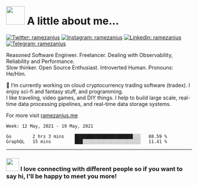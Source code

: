<!--[![1500x500](https://repository-images.githubusercontent.com/277600566/a0e18700-cdb9-11ea-95dd-ac317c072820 "Mars sunset")](https://github.com/ramezanius)-->

# <img src="https://media.giphy.com/media/VgCDAzcKvsR6OM0uWg/giphy.gif" width="50"> A little about me...  

[![Twitter: ramezanius](https://img.shields.io/badge/-Twitter-1DA1F2?style=flat&logo=Twitter&logoColor=white&link=https://www.twitter.com/ramezanius/)](https://twitter.com/ramezanius)
[![Instagram: ramezanius](https://img.shields.io/badge/-Instagram-E1306C?style=flat&logo=Instagram&logoColor=white&link=https://www.instagram.com/ramezanius/)](https://www.instagram.com/ramezanius/)
[![Linkedin: ramezanius](https://img.shields.io/badge/-Linkedin-2867B2?style=flat&logo=Linkedin&logoColor=white&link=https://www.linkedin.com/in/ramezanius/)](https://www.linkedin.com/in/ramezanius/)
[![Telegram: ramezanius](https://img.shields.io/badge/-Telegram-2CA5E0?style=flat&logo=Telegram&logoColor=white&link=https://www.telegram.me/ramezanius/)](https://www.telegram.me/ramezanius/)

Reasoned Software Engineer. Freelancer. Dealing with Observability, Reliability and Performance.<br>
Slow thinker. Open Source Enthusiast. Introverted Human. Pronouns: He/Him.

🔭 I’m currently working on cloud cryptocurrency trading software (tradex).
I enjoy sci-fi and fantasy stuff, and programming.<br> I like traveling, video games, and DIY things.
I help to build large scale, real-time data processing pipelines, and real-time data storage systems.

For more visit [ramezanius.me](https://ramezanius.me)

<!--START_SECTION:waka-->
```text
Week: 12 May, 2021 - 19 May, 2021

Go        2 hrs 3 mins    ██████████████████████░░░   88.59 % 
GraphQL   15 mins         ███░░░░░░░░░░░░░░░░░░░░░░   11.41 % 
```
<!--END_SECTION:waka-->

---

### <img src="https://media.giphy.com/media/RIws88ljs2BTgWquur/giphy.gif" width="35"> I love connecting with different people</b> so if you want to say <b>hi, I'll be happy to meet you more!

